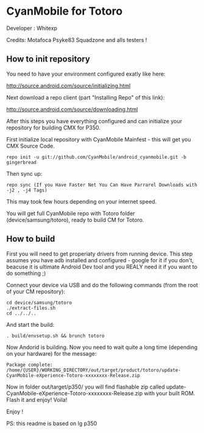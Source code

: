 CyanMobile for Totoro
=======================

Developer : Whitexp

Credits:
Motafoca
Psyke83
Squadzone
and alls testers !

How to init repository
----------------------

You need to have your environment configured exatly like here: 

   http://source.android.com/source/initializing.html 

Next download a repo client (part "Installing Repo" of this link):

   http://source.android.com/source/downloading.html

After this steps you have everything configured and can initialize your repository for building CMX for P350.

First initialize local repository with CyanMobile Mainfest - this will get you CMX Source Code.

    repo init -u git://github.com/CyanMobile/android_cyanmobile.git -b gingerbread
Then sync up:

    repo sync (If you Have Faster Net You Can Have Parrarel Downloads with -j2 , -j4 Tags)

This may took few hours depending on your internet speed.

You will get full CyanMobile repo with Totoro folder (device/samsung/totoro), ready to build CM for Totoro.

How to build
------------
First you will need to get properiaty drivers from running device.
This step assumes you have adb installed and configured - google for it if you don't, beacuse it is ultimate Android Dev tool and you REALY need it if you want to do something ;)

Connect your device via USB and do the following commands (from the root of your CM repository):

    cd device/samsung/totoro
    ./extract-files.sh
    cd ../../..

And start the build:

    . build/envsetup.sh && brunch totoro

Now Andorid is building. Now you need to wait quite a long time (depending on your hardware) for the message:

    Package complete: /home/{USER}/WORKING_DIRECTORY/out/target/product/totoro/update-CyanMobile-eXperience-Totoro-xxxxxxxx-Release.zip

Now in folder out/target/p350/ you will find flashable zip called update-CyanMobile-eXperience-Totoro-xxxxxxxx-Release.zip with your built ROM. Flash it and enjoy! Voila!
 
Enjoy !

PS: this readme is based on lg p350
